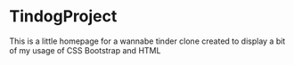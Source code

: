 # TindogProject
This is a little homepage for a wannabe tinder clone created to display a bit of my usage of CSS Bootstrap and HTML
